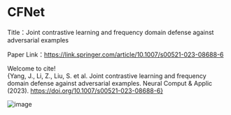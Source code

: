 # CFNet
Title：Joint contrastive learning and frequency domain defense against adversarial examples

Paper Link：https://link.springer.com/article/10.1007/s00521-023-08688-6

Welcome to cite!  
{Yang, J., Li, Z., Liu, S. et al. Joint contrastive learning and frequency domain defense against adversarial examples. Neural Comput & Applic (2023). https://doi.org/10.1007/s00521-023-08688-6}  

![image](https://github.com/blogofyj/CFNet/assets/125433049/34463530-0dde-4bcb-9b20-431ae2155cda)

